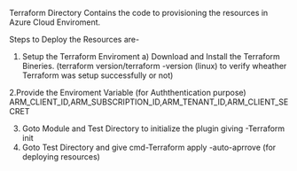 Terraform Directory Contains the code to provisioning the resources in Azure Cloud Enviroment.

Steps to Deploy the Resources are-

1. Setup the Terraform Enviroment
  a) Download and Install the Terraform Bineries.
  (terraform version/terraform -version (linux) to verify wheather Terraform was setup successfully or not)

2.Provide the Enviroment Variable (for Auththentication purpose) 
  ARM_CLIENT_ID,ARM_SUBSCRIPTION_ID,ARM_TENANT_ID,ARM_CLIENT_SECRET
  
3. Goto Module and Test Directory to initialize the plugin  giving -Terraform init
4. Goto Test Directory and give cmd-Terraform apply -auto-aprrove (for deploying resources)
